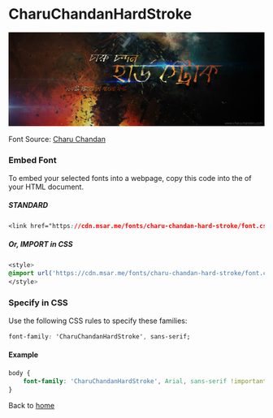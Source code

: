 # CharuChandanHardStroke

![CharuChandanHardStroke](/images/fonts/charu-chandan-hard-stroke.jpg)

Font Source: [Charu Chandan](http://www.charuchandan.com/)

### Embed Font

To embed your selected fonts into a webpage, copy this code into the <head> of your HTML document.

##### STANDARD

```css
<link href="https://cdn.msar.me/fonts/charu-chandan-hard-stroke/font.css" rel="stylesheet">
```

##### Or, IMPORT in CSS

```css
<style>
@import url('https://cdn.msar.me/fonts/charu-chandan-hard-stroke/font.css');
</style>
```

### Specify in CSS

Use the following CSS rules to specify these families:

```css
font-family: 'CharuChandanHardStroke', sans-serif;
```

#### Example

```css
body {
    font-family: 'CharuChandanHardStroke', Arial, sans-serif !important;
}
```


Back to [home](/fonts)